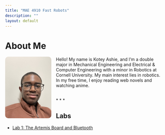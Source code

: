 ```yaml
---
title: "MAE 4910 Fast Robots"
description: ""
layout: default
---
```


# About Me

<img src="assets/IMG_.jpg" alt="My Photo" style="float: left; margin-right: 15px; width: 150px; border-radius: 10px;">

Hello! My name is Kotey Ashie, and I’m a double major in Mechanical Engineering and Electrical & Computer Engineering with a minor in Robotics at Cornell University. My main interest lies in robotics. In my free time, I enjoy reading web novels and watching anime.

<br>
* * *
<br>

## Labs
- [Lab 1: The Artemis Board and Bluetooth](docs/pages/lab1.md)
